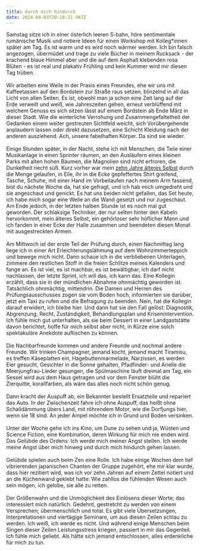 ```yaml
---
title: durch mich hindurch
date: 2024-04-03T20:18:11.967Z
---
```

Samstag sitze ich in einer österlich leeren S-bahn, höre sentimentale rumänische Musik und notiere Ideen für einen Workshop mit Kolleg*innen später am Tag. Es ist warm und es wird noch wärmer werden. Ich bin falsch angezogen, übermüdet und trage zu viele Bücher in meinem Rucksack - der krachend blaue Himmel aber und die auf dem Asphalt klebenden rosa Blüten - es ist real und plakativ Frühling und kein Kummer wird mir diesen Tag trüben.\
\
Wir arbeiten eine Weile in der Praxis eines Freundes, ehe wir uns mit Kaffeetassen auf den Bordstein zur Straße raus setzen, blinzelnd in all das Licht von allen Seiten. Es ist, obwohl man ja schon eine Zeit lang auf der Erde verweilt und weiß, wie Jahreszeiten gehen, erneut verblüffend mit welchem Genuss es sich sitzen lässt auf einem Bordstein ab Ende März in dieser Stadt. Wie die winterliche Verrohung und Zusammengefaltetheit der Gedanken einem weiter gestreuten Sichtfeld weicht, sich Vorübergehende anplaudern lassen oder direkt dazusetzen, eine Schicht Kleidung nach der anderen ausziehend. Ach, unsere fabelhaften Körper. Da sind sie wieder.\
\
Einige Stunden später, in der Nacht, stehe ich mit Menschen, die Teile einer Musikanlage in einen Sprinter räumen, an den Ausläufern eines kleinen Parks mit alten hohen Bäumen, die Magnolien sind nicht erfroren, die Dunkelheit riecht süß. Kurz vorher war mein [zehn Jahre älteres Selbst](https://unendlichkeitsfiktion.de/unendliche-zeichen/) durch die Menge gelaufen, in Eile, ihr in die Ecke gepfeffertes Shirt greifend, Tasche, Schuhe, mit einer Hand im Vorbeilaufen nach meinem Arm fassend, bist du nächste Woche da, hat sie gefragt, und ich hab mich umgedreht und sie angeschaut und genickt. Es hat uns beiden nicht gefallen, das Set heute, ich habe mich sogar eine Weile an die Wand gesetzt und nur zugeschaut. Am Ende jedoch, in der letzten halben Stunde ist es noch mal gut geworden. Der schlaksige Techniker, der nur selten hinter den Kabeln hervorkommt, mein älteres Selbst, ein gehörloser sehr höflicher Mann und ich fanden in einer Ecke der Halle zusammen und beendeten diesen Monat mit ausgestreckten Armen.\
\
Am Mittwoch ist der erste Teil der Prüfung durch, einen Nachmittag lang liege ich in einer Art Erleichterungslähmung auf dem Wohnzimmerteppich und bewege mich nicht. Dann schaue ich in die verbliebenen Unterlagen, zimmere den restlichen Stoff in die freien Schlitze meines Kalenders und fange an. Es ist viel, es ist machbar, es ist bewältigbar, ich darf nicht nachlassen, der letzte Sprint, ich will das, ich kann das. Eine Kollegin erzählt, dass sie in der mündlichen Abnahme ohnmächtig geworden ist. Tatsächlich ohnmächtig, mittendrin. Die Damen und Herren des Prüfungsausschusses zogen sie vom Boden hoch, informierten sie darüber, jetzt ein Taxi zu rufen und die Befragung zu beenden. Nein, hat die Kollegin darauf erwidert, ich bleibe hier. Und dann hat sie den Fall gelöst: Diagnostik, Abgrenzung, Recht, Zuständigkeit, Behandlungsplan und Krisenintervention. Ich fühle mich gut unterhalten, als sie beim Dessert in einer Landgaststätte davon berichtet, hoffe für mich selbst aber nicht, in Kürze eine solch spektakuläre Anekdote auftischen zu können.\
\
Die Nachbarfreunde kommen und andere Freunde und nochmal andere Freunde. Wir trinken Champagner, jemand kocht, jemand macht Tiramisu, es treffen Käseplatten ein, Hagebuttenmarmelade, Narzissen, es werden Eier gesucht, Gesichter in die Sonne gehalten, Pfadfinder- und Arielle die Meerjungfrau-Lieder gesungen, die Spülmaschine läuft dreimal am Tag, ein Sessel wird aus dem Haus getragen und vor dem Fenster blüht die Zierquitte, korallfarben, als wäre das alles noch nicht schön genug.\
\
Dann kracht der Auspuff ab, ein Bekannter bestellt Ersatzteile und repariert das Auto. In der Zwischenzeit fahre ich ohne Auspuff, das heißt ohne Schalldämmung übers Land, mit röhrendem Motor, wie die Dorfjungs hier, wenn sie 18 sind. An jeder Ampel möchte ich in Grund und Boden versinken.\
\
Unter der Woche gehe ich ins Kino, um Dune zu sehen und ja, Wüsten und Science Fiction, eine Kombination, deren Wirkung für mich nie enden wird. Das Gelübde des Ordens: Ich werde mich meiner Angst stellen. Ich werde meine Angst über mich hinweg und durch mich hindurch gehen lassen.\
\
Gelübde spielen auch beim Zen eine Rolle. Ich habe einige Wochen dem tief vibrierenden japanischen Chanten der Gruppe zugehört, ehe mir klar wurde, dass hier rezitiert wird, was ich vor zehn Jahren auf einem Zettel notiert und an die Küchenwand geklebt hatte: Wie zahllos die fühlenden Wesen auch sein mögen, ich gelobe, sie alle zu retten.\
\
Der Größenwahn und die Unmöglichkeit des Einlösens dieser Worte; das interessiert mich natürlich. Gedehnt, gestretcht zu werden von einem Versprechen; übermenschlich und total. Es gibt viele Übersetzungen, Interpretationen und viertägige Seminare, um aus diesen Zeilen schlau zu werden. Ich weiß, ich werde es nicht. Und während einige Menschen beim Singen dieser Zeilen Leistungsstress kriegen, passiert in mir das Gegenteil. Ich fühle mich geliebt. Als hätte sich jemand entschlossen, alles erdenkliche für mich zu tun.